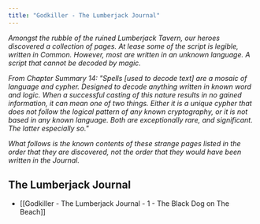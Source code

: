 ```yaml
---
title: "Godkiller - The Lumberjack Journal"
---
```

*Amongst the rubble of the ruined Lumberjack Tavern, our heroes discovered a collection of pages. At lease some of the script is legible, written in Common. However, most are written in an unknown language. A script that cannot be decoded by magic.*

*From Chapter Summary 14: "Spells \[used to decode text\] are a mosaic of language and cypher. Designed to decode anything written in known word and logic. When a successful casting of this nature results in no gained information, it can mean one of two things. Either it is a unique cypher that does not follow the logical pattern of any known cryptography, or it is not based in any known language. Both are exceptionally rare, and significant. The latter especially so."*

*What follows is the known contents of these strange pages listed in the order that they are discovered, not the order that they would have been written in the Journal.*

## The Lumberjack Journal

- [[Godkiller - The Lumberjack Journal - 1 - The Black Dog on The Beach]]